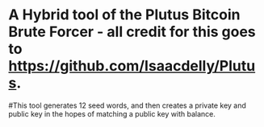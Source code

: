 # A Hybrid tool of the Plutus Bitcoin Brute Forcer - all credit for this goes to https://github.com/Isaacdelly/Plutus.


#This tool generates 12 seed words, and then creates a private key and public key in the hopes of matching a public key with balance.

